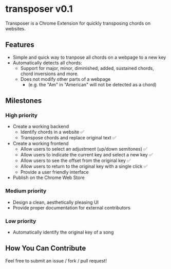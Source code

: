 # transposer v0.1
Transposer is a Chrome Extension for quickly transposing chords on websites.

## Features
- Simple and quick way to tranpose all chords on a webpage to a new key
- Automatically detects all chords:
    - Support for major, minor, diminished, added, sustained chords, chord inversions and more.
    - Does not modify other parts of a webpage
        - (e.g. the "Am" in "American" will not be detected as a chord)

## Milestones

### High priority
- Create a working backend
    - Identify chords in a website :white_check_mark:
    - Transpose chords and replace original text :white_check_mark:
- Create a working frontend
    - Allow users to select an adjustment (up/down semitones) :white_check_mark:
    - Allow users to indicate the current key and select a new key :white_check_mark:
    - Allow users to see the offset from the original key :white_check_mark:
    - Allow users to return to the original key with a single click :white_check_mark:
    - Provide a user friendly interface
- Publish on the Chrome Web Store

### Medium priority
- Design a clean, aesthetically pleasing UI
- Provide proper documentation for external contributors

### Low priority
- Automatically identify the original key of a song

## How You Can Contribute
Feel free to submit an issue / fork / pull request!
